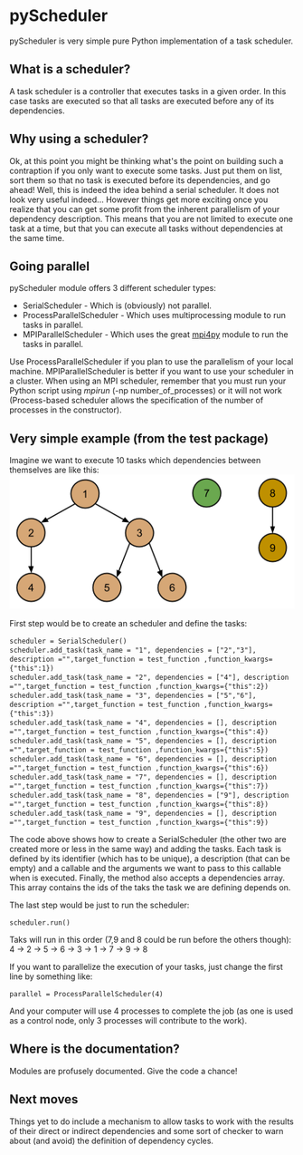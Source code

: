 pyScheduler
===========

pyScheduler is very simple pure Python implementation of a task scheduler.

## What is a scheduler?
A task scheduler is a controller that executes tasks in a given order. In this case tasks are executed so that all
tasks are executed before any of its dependencies.

## Why using a scheduler?
Ok, at this point you might be thinking what's the point on building such a contraption if you only want to execute
some tasks. Just put them on list, sort them so that no task is executed before its dependencies, and go ahead! Well,
this is indeed the idea behind a serial scheduler. It does not look very useful indeed...
However things get more exciting once you realize that you can get some profit from the inherent parallelism of your dependency
description. This means that you are not limited to execute one task at a time, but that you can execute all tasks without
dependencies at the same time.

## Going parallel
pyScheduler module offers 3 different scheduler types:
- SerialScheduler - Which is (obviously) not parallel.
- ProcessParallelScheduler - Which uses multiprocessing module to run tasks in parallel.
- MPIParallelScheduler - Which uses the great [mpi4py](http://mpi4py.scipy.org/) module to run the tasks in parallel.

Use ProcessParallelScheduler if you plan to use the parallelism of your local machine. MPIParallelScheduler is better
if you want to use your scheduler in a cluster. When using an MPI scheduler, remember that you must run your Python
script using *mpirun* (-np number_of_processes) or it will not work (Process-based scheduler allows the specification
of the number of processes in the constructor).

## Very simple example (from the test package)
Imagine we want to execute 10 tasks which dependencies between themselves are like this:
<img src='images/TaskDependencies.png'></img>

First step would be to create an scheduler and define the tasks:
```
scheduler = SerialScheduler()
scheduler.add_task(task_name = "1", dependencies = ["2","3"], description ="",target_function = test_function ,function_kwargs={"this":1})
scheduler.add_task(task_name = "2", dependencies = ["4"], description ="",target_function = test_function ,function_kwargs={"this":2})
scheduler.add_task(task_name = "3", dependencies = ["5","6"], description ="",target_function = test_function ,function_kwargs={"this":3})
scheduler.add_task(task_name = "4", dependencies = [], description ="",target_function = test_function ,function_kwargs={"this":4})
scheduler.add_task(task_name = "5", dependencies = [], description ="",target_function = test_function ,function_kwargs={"this":5})
scheduler.add_task(task_name = "6", dependencies = [], description ="",target_function = test_function ,function_kwargs={"this":6})
scheduler.add_task(task_name = "7", dependencies = [], description ="",target_function = test_function ,function_kwargs={"this":7})
scheduler.add_task(task_name = "8", dependencies = ["9"], description ="",target_function = test_function ,function_kwargs={"this":8})
scheduler.add_task(task_name = "9", dependencies = [], description ="",target_function = test_function ,function_kwargs={"this":9})
```
The code above shows how to create a SerialScheduler (the other two are created more or less in the same way) and adding the
tasks. Each task is defined by its identifier (which has to be unique), a description (that can be empty) and a callable and
the arguments we want to pass to this callable when is executed. Finally, the method also accepts a dependencies array. This array
contains the ids of the taks the task we are defining depends on.

The last step would be just to run the scheduler:
```
scheduler.run()
```
Taks will run in this order (7,9 and 8 could be run before the others though):
    4 -> 2 -> 5 -> 6 -> 3 -> 1 -> 7 -> 9 -> 8

If you want to parallelize the execution of your tasks, just change the first line by something like:
```
parallel = ProcessParallelScheduler(4)
```
And your computer will use 4 processes to complete the job (as one is used as a control node, only 3 processes will 
contribute to the work).  

## Where is the documentation?
Modules are profusely documented. Give the code a chance!

## Next moves
Things yet to do include a mechanism to allow tasks to work with the results of their direct or indirect dependencies
and some sort of checker to warn about (and avoid) the definition of dependency cycles.